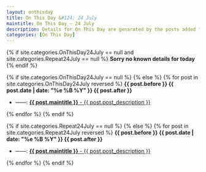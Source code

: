 ```yaml
---
layout: onthisday
title: On This Day &#124; 24 July
maintitle: On This Day — 24 July
description: Details for On This Day are genarated by the posts added to the website so the content is subject to changes/updates over time.
categories: [On This Day]
---
```


{% if site.categories.OnThisDay24July == null and site.categories.Repeat24July == null %}
<strong>Sorry no known details for today</strong>
{% endif %}

{% if site.categories.OnThisDay24July == null %}
{% else %}
{% for post in site.categories.OnThisDay24July reversed %}
<strong>{{ post.before }} {{ post.date | date: "%e %B %Y" }} {{ post.after }}</strong>
<ul>
<li> ——: <a href="{{ post.url }}"><strong>{{ post.maintitle }}</strong> - {{ post.post_description }}</a></li>
</ul>
{% endfor %}
{% endif %}

{% if site.categories.Repeat24July == null %}
{% else %}
{% for post in site.categories.Repeat24July reversed %}
<strong>{{ post.before }} {{ post.date | date: "%e %B %Y" }} {{ post.after }}</strong>
<ul>
<li> ——: <a href="{{ post.url }}"><strong>{{ post.maintitle }}</strong> - {{ post.post_description }}</a></li>
</ul>
{% endfor %}
{% endif %}

